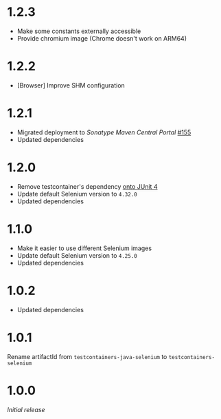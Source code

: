 # 1.2.3
* Make some constants externally accessible
* Provide chromium image (Chrome doesn't work on ARM64)

# 1.2.2
* [Browser] Improve SHM configuration

# 1.2.1
* Migrated deployment to _Sonatype Maven Central Portal_ [#155](https://github.com/xdev-software/standard-maven-template/issues/155)
* Updated dependencies

# 1.2.0
* Remove testcontainer's dependency [onto JUnit 4](https://github.com/xdev-software/testcontainers-junit4-mock/?tab=readme-ov-file)
* Update default Selenium version to ``4.32.0``
* Updated dependencies

# 1.1.0
* Make it easier to use different Selenium images
* Update default Selenium version to ``4.25.0``
* Updated dependencies

# 1.0.2
* Updated dependencies

# 1.0.1
Rename artifactId from ``testcontainers-java-selenium`` to ``testcontainers-selenium``

# 1.0.0
<i>Initial release</i>
